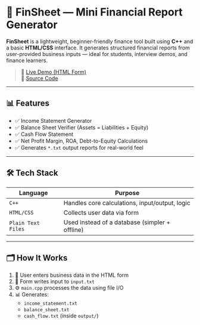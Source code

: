 # 🧾 FinSheet — Mini Financial Report Generator

**FinSheet** is a lightweight, beginner-friendly finance tool built using **C++** and a basic **HTML/CSS** interface. It generates structured financial reports from user-provided business inputs — ideal for students, interview demos, and finance learners.

> 🔗 [Live Demo (HTML Form)](https://alive-charm33.github.io/FinSheet/)  
> 📁 [Source Code](https://github.com/alive-charm33/FinSheet)

---

## 📊 Features

- ✅ Income Statement Generator
- ✅ Balance Sheet Verifier (Assets = Liabilities + Equity)
- ✅ Cash Flow Statement
- ✅ Net Profit Margin, ROA, Debt-to-Equity Calculations
- ✅ Generates `*.txt` output reports for real-world feel

---

## 🛠️ Tech Stack

| Language | Purpose |
|----------|---------|
| `C++` | Handles core calculations, input/output, logic |
| `HTML/CSS` | Collects user data via form |
| `Plain Text Files` | Used instead of a database (simpler + offline) |

---

## 🗂️ How It Works

1. 📝 User enters business data in the HTML form  
2. 📁 Form writes input to `input.txt`  
3. ⚙️ `main.cpp` processes the data using file I/O  
4. 📊 Generates:
    - `income_statement.txt`
    - `balance_sheet.txt`
    - `cash_flow.txt` (inside `output/`)
